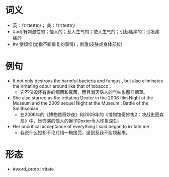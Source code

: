 # 词义
- 英：/ˈɪrɪteɪtɪŋ/； 美：/ˈɪrɪteɪtɪŋ/
- #adj 有刺激性的；恼人的；惹人生气的；使人生气的；引起瘙痒的；引发疼痛的
- #v 使烦恼(尤指不断重复的事情)；刺激(皮肤或身体部位)
# 例句
- It not only destroys the harmful bacteria and fungus , but also eliminates the irritating odour around like that of tobacco .
	- 它不仅毁坏有害的细菌和真菌，而且消灭恼人的气味象那样烟草。
- She also starred as the irritating Dexter in the 2006 film Night at the Museum and the 2009 sequel Night at the Museum : Battle of the Smithsonian .
	- 在2006年的《博物馆奇妙夜》和2009年的《博物馆奇妙夜2：决战史密森尼》中，她饰演的恼人的猴子Dexter令人印象深刻。
- Her uncritical acceptance of everything I said began to irritate me .
	- 我说什么她都不论对错一概接受，这倒惹我不耐烦起来。
# 形态
- #word_proto irritate
